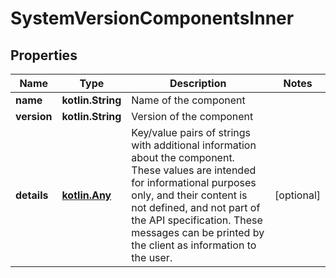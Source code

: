 
# SystemVersionComponentsInner

## Properties
| Name | Type | Description | Notes |
| ------------ | ------------- | ------------- | ------------- |
| **name** | **kotlin.String** | Name of the component  |  |
| **version** | **kotlin.String** | Version of the component  |  |
| **details** | [**kotlin.Any**](.md) | Key/value pairs of strings with additional information about the component. These values are intended for informational purposes only, and their content is not defined, and not part of the API specification.  These messages can be printed by the client as information to the user.  |  [optional] |



